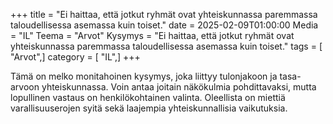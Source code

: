 +++
title = "Ei haittaa, että jotkut ryhmät ovat yhteiskunnassa paremmassa taloudellisessa asemassa kuin toiset."
date = 2025-02-09T01:00:00
Media = "IL"
Teema = "Arvot"
Kysymys = "Ei haittaa, että jotkut ryhmät ovat yhteiskunnassa paremmassa taloudellisessa asemassa kuin toiset."
tags = [ "Arvot",]
category = [ "IL",]
+++

Tämä on melko monitahoinen kysymys, joka liittyy tulonjakoon ja tasa-arvoon yhteiskunnassa. Voin antaa joitain näkökulmia pohdittavaksi, mutta lopullinen vastaus on henkilökohtainen valinta. Oleellista on miettiä varallisuuserojen syitä sekä laajempia yhteiskunnallisia vaikutuksia.